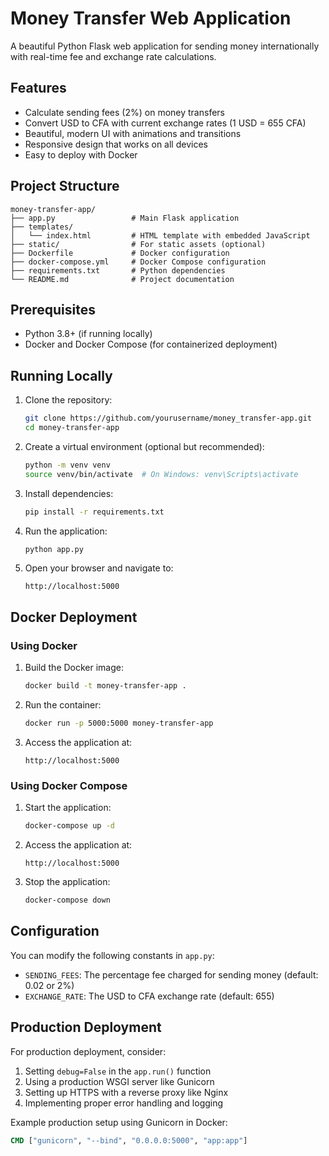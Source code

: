 # Money Transfer Web Application

A beautiful Python Flask web application for sending money internationally with real-time fee and exchange rate calculations.

## Features

- Calculate sending fees (2%) on money transfers
- Convert USD to CFA with current exchange rates (1 USD = 655 CFA)
- Beautiful, modern UI with animations and transitions
- Responsive design that works on all devices
- Easy to deploy with Docker

## Project Structure

```
money-transfer-app/
├── app.py                 # Main Flask application
├── templates/
│   └── index.html         # HTML template with embedded JavaScript
├── static/                # For static assets (optional)
├── Dockerfile             # Docker configuration
├── docker-compose.yml     # Docker Compose configuration
├── requirements.txt       # Python dependencies
└── README.md              # Project documentation
```

## Prerequisites

- Python 3.8+ (if running locally)
- Docker and Docker Compose (for containerized deployment)

## Running Locally

1. Clone the repository:
   ```bash
   git clone https://github.com/yourusername/money_transfer-app.git
   cd money-transfer-app
   ```

2. Create a virtual environment (optional but recommended):
   ```bash
   python -m venv venv
   source venv/bin/activate  # On Windows: venv\Scripts\activate
   ```

3. Install dependencies:
   ```bash
   pip install -r requirements.txt
   ```

4. Run the application:
   ```bash
   python app.py
   ```

5. Open your browser and navigate to:
   ```
   http://localhost:5000
   ```

## Docker Deployment

### Using Docker

1. Build the Docker image:
   ```bash
   docker build -t money-transfer-app .
   ```

2. Run the container:
   ```bash
   docker run -p 5000:5000 money-transfer-app
   ```

3. Access the application at:
   ```
   http://localhost:5000
   ```

### Using Docker Compose

1. Start the application:
   ```bash
   docker-compose up -d
   ```

2. Access the application at:
   ```
   http://localhost:5000
   ```

3. Stop the application:
   ```bash
   docker-compose down
   ```

## Configuration

You can modify the following constants in `app.py`:

- `SENDING_FEES`: The percentage fee charged for sending money (default: 0.02 or 2%)
- `EXCHANGE_RATE`: The USD to CFA exchange rate (default: 655)

## Production Deployment

For production deployment, consider:

1. Setting `debug=False` in the `app.run()` function
2. Using a production WSGI server like Gunicorn
3. Setting up HTTPS with a reverse proxy like Nginx
4. Implementing proper error handling and logging

Example production setup using Gunicorn in Docker:

```dockerfile
CMD ["gunicorn", "--bind", "0.0.0.0:5000", "app:app"]
```

